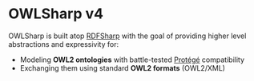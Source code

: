 # OWLSharp v4

OWLSharp is built atop <a href="https://github.com/mdesalvo/RDFSharp">RDFSharp</a> with the goal of providing higher level abstractions and expressivity for:
<ul>
  <li>Modeling <b>OWL2 ontologies</b> with battle-tested <a href="https://protege.stanford.edu/">Protégé</a> compatibility</li>
  <li>Exchanging them using standard <b>OWL2 formats</b> (OWL2/XML)</li>
</ul>
